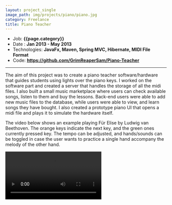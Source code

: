 ```yaml
---
layout: project_single
image_path: img/projects/piano/piano.jpg
category: Freelance
title: Piano Teacher
---
```


* Job: **{{page.category}}**
* Date : **Jan 2013 - May 2013**
* Technologies: **JavaFx, Maven, Spring MVC, Hibernate, MIDI File Format**
* Code: **<a href="https://github.com/GrimReaperSam/Piano-Teacher">https://github.com/GrimReaperSam/Piano-Teacher</a>**

---

The aim of this project was to create a piano teacher software/hardware that guides
students using lights over the piano keys. I worked on the software part and created a server that handles
the storage of all the midi files. I also built a small music marketplace where users can check available songs,
listen to them and buy the lessons. Back-end users were able to add new music files to the database,
while users were able to view, and learn songs they have bought. I also created a prototype piano UI that opens
a midi file and plays it to simulate the hardware itself.

The video below shows an example playing Für Elise by Ludwig van Beethoven. The orange keys indicate the next key,
and the green ones currently pressed key. The tempo can be adjusted, and hands/sounds can be toggled in case the
user wants to practice a single hand accompany the melody of the other hand.

<video controls>
  <source src="{{base}}/img/projects/piano/piano.mp4" type="video/mp4">
</video>
